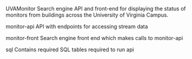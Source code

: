 UVAMonitor
Search engine API and front-end for displaying the status of monitors from buildings across the University of Virginia Campus.

monitor-api
API with endpoints for accessing stream data

monitor-front
Search engine front end which makes calls to monitor-api

sql
Contains required SQL tables required to run api
